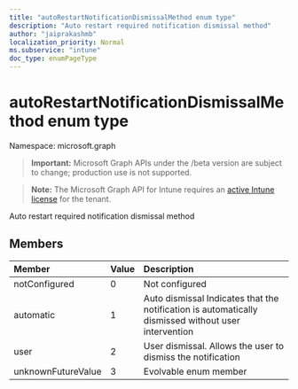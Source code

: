 ```yaml
---
title: "autoRestartNotificationDismissalMethod enum type"
description: "Auto restart required notification dismissal method"
author: "jaiprakashmb"
localization_priority: Normal
ms.subservice: "intune"
doc_type: enumPageType
---
```


# autoRestartNotificationDismissalMethod enum type

Namespace: microsoft.graph
> **Important:** Microsoft Graph APIs under the /beta version are subject to change; production use is not supported.

> **Note:** The Microsoft Graph API for Intune requires an [active Intune license](https://go.microsoft.com/fwlink/?linkid=839381) for the tenant.


Auto restart required notification dismissal method

## Members
|Member|Value|Description|
|:---|:---|:---|
|notConfigured|0|Not configured|
|automatic|1|Auto dismissal Indicates that the notification is automatically dismissed without user intervention|
|user|2|User dismissal. Allows the user to dismiss the notification|
|unknownFutureValue|3|Evolvable enum member|
